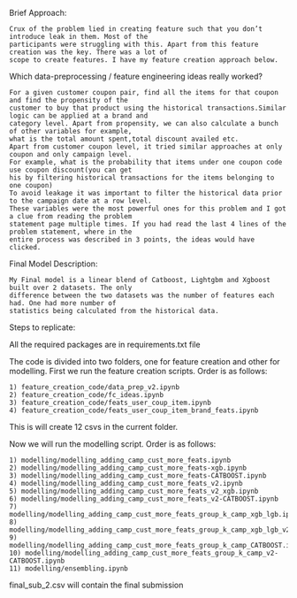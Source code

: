 Brief Approach:

    Crux of the problem lied in creating feature such that you don’t introduce leak in them. Most of the
    participants were struggling with this. Apart from this feature creation was the key. There was a lot of
    scope to create features. I have my feature creation approach below.

Which data-preprocessing / feature engineering ideas really worked?

    For a given customer coupon pair, find all the items for that coupon and find the propensity of the
    customer to buy that product using the historical transactions.Similar logic can be applied at a brand and
    category level. Apart from propensity, we can also calculate a bunch of other variables for example,
    what is the total amount spent,total discount availed etc.
    Apart from customer coupon level, it tried similar approaches at only coupon and only campaign level.
    For example, what is the probability that items under one coupon code use coupon discount(you can get
    his by filtering historical transactions for the items belonging to one coupon)
    To avoid leakage it was important to filter the historical data prior to the campaign date at a row level.
    These variables were the most powerful ones for this problem and I got a clue from reading the problem
    statement page multiple times. If you had read the last 4 lines of the problem statement, where in the
    entire process was described in 3 points, the ideas would have clicked.

Final Model Description:

    My Final model is a linear blend of Catboost, Lightgbm and Xgboost built over 2 datasets. The only
    difference between the two datasets was the number of features each had. One had more number of
    statistics being calculated from the historical data.



Steps to replicate:

All the required packages are in requirements.txt file

The code is divided into two folders, one for feature creation and other for modelling.
First we run the feature creation scripts. Order is as follows:

    1) feature_creation_code/data_prep_v2.ipynb
    2) feature_creation_code/fc_ideas.ipynb
    3) feature_creation_code/feats_user_coup_item.ipynb
    4) feature_creation_code/feats_user_coup_item_brand_feats.ipynb

This is will create 12 csvs in the current folder. 

Now we will run the modelling script. Order is as follows:
  
    1) modelling/modelling_adding_camp_cust_more_feats.ipynb
    2) modelling/modelling_adding_camp_cust_more_feats-xgb.ipynb
    3) modelling/modelling_adding_camp_cust_more_feats-CATBOOST.ipynb
    4) modelling/modelling_adding_camp_cust_more_feats_v2.ipynb
    5) modelling/modelling_adding_camp_cust_more_feats_v2_xgb.ipynb
    6) modelling/modelling_adding_camp_cust_more_feats_v2-CATBOOST.ipynb
    7) modelling/modelling_adding_camp_cust_more_feats_group_k_camp_xgb_lgb.ipynb
    8) modelling/modelling_adding_camp_cust_more_feats_group_k_camp_xgb_lgb_v2.ipynb
    9) modelling/modelling_adding_camp_cust_more_feats_group_k_camp_CATBOOST.ipynb
    10) modelling/modelling_adding_camp_cust_more_feats_group_k_camp_v2-CATBOOST.ipynb
    11) modelling/ensembling.ipynb

final_sub_2.csv will contain the final submission

